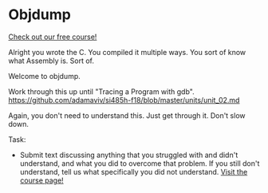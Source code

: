 # Objdump

[Check out our free course!](https://academy.hoppersroppers.org/mod/assign/view.php?id=378)

Alright you wrote the C. You compiled it multiple ways. You sort of know what Assembly is. Sort of.

Welcome to objdump.




Work through this up until "Tracing a Program with gdb".
<https://github.com/adamaviv/si485h-f18/blob/master/units/unit_02.md> 

Again, you don't need to understand this. Just get through it. Don't slow down. 

Task: 

* Submit text discussing anything that you struggled with and didn't understand, and what you did to overcome that problem. If you still don't understand, tell us what specifically you did not understand.
[Visit the course page!](https://academy.hoppersroppers.org/mod/assign/view.php?id=378)
